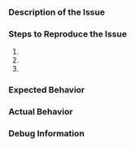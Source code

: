 <!--- This is a generic template and may not be applicable in all cases. -->
<!--- Try to follow it where possible. -->

### Description of the Issue
<!--- Provide a detailed description of the issue -->

### Steps to Reproduce the Issue
<!--- Set of steps to reproduce this issue -->
1. 
2. 
3. 

### Expected Behavior
<!--- What did you expect to happen -->

### Actual Behavior
<!--- What actually happend -->

### Debug Information
<!--- Please specify the version of 3P you are using -->
<!--- The content of Notepad++ > Menu "?" > "Debug info..." can also be useful to see incompatibilities with other plugins -->

<!--- Screen-shots and other information are welcome! -->
